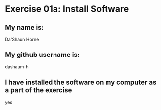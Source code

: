 
# Exercise 01a: Install Software

## My name is:
Da'Shaun Horne

## My github username is:
dashaum-h
## I have installed the software on my computer as a part of the exercise
yes
